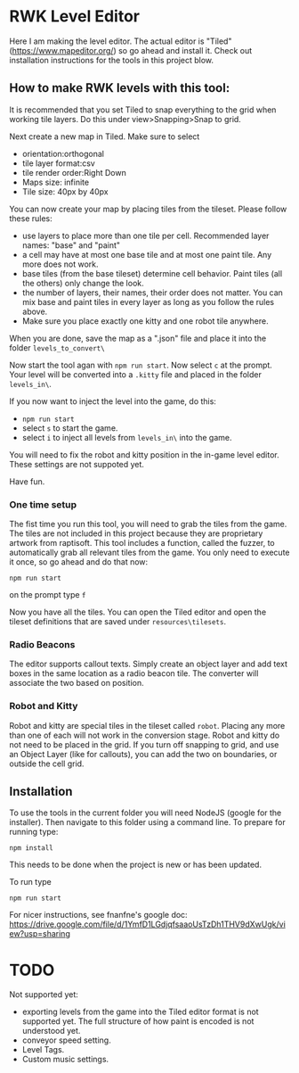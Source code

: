 # RWK Level Editor

Here I am making the level editor.
The actual editor is "Tiled" (https://www.mapeditor.org/) so go ahead and install it.
Check out installation instructions for the tools in this project blow.

## How to make RWK levels with this tool:

It is recommended that you set Tiled to snap everything to the grid when working 
tile layers. 
Do this under view>Snapping>Snap to grid.

Next create a new map in Tiled. Make sure to select
- orientation:orthogonal
- tile layer format:csv
- tile render order:Right Down
- Maps size: infinite
- Tile size: 40px by 40px

You can now create your map by placing tiles from the tileset. Please follow these rules:
- use layers to place more than one tile per cell. Recommended layer names: "base" and "paint"
- a cell may have at most one base tile and at most one paint tile. Any more does not work.
- base tiles (from the base tileset) determine cell behavior. Paint tiles (all the others) only change the look.
- the number of layers, their names, their order does not matter. You can mix base and paint tiles in every layer as long as you follow the rules above.
- Make sure you place exactly one kitty and one robot tile anywhere.

When you are done, save the map as a ".json" file and place it into the folder `levels_to_convert\`

Now start the tool agan with `npm run start`. Now select `c` at the prompt. Your level will be converted
into a `.kitty` file and placed in the folder `levels_in\`.

If you now want to inject the level into the game, do this:
- `npm run start`
- select `s` to start the game.
- select `i` to inject all levels from `levels_in\` into the game.

You will need to fix the robot and kitty position in the in-game level editor. These settings are not suppoted yet.

Have fun.

### One time setup

The fist time you run this tool, you will need to grab the tiles from the game. The tiles are not
included in this project because they are proprietary artwork from raptisoft.
This tool includes a function, called the fuzzer, to automatically grab all relevant
tiles from the game. You only need to execute it once, so go ahead and do that now:

    npm run start 
on the prompt type `f`

Now you have all the tiles. You can open the Tiled editor and open the tileset
definitions that are saved under `resources\tilesets`.

[comment]: <> (### Updated .kitty file)

[comment]: <> (The converter will discover if there is already a .kitty file in the target location.)

[comment]: <> (If there is, features that the converter does not support will not be overwritten.)

[comment]: <> (Said another way, the converter adds supported features into the .kitty files and leaves )

[comment]: <> (unsupported stuff intact.)

[comment]: <> (You can fix your robot and kitty positions, music, conveyor speed etc in a level, extract the level,)

[comment]: <> (and copy it into the `level_in/` folder, and these parts will remain set as they were on the next conversion.)

### Radio Beacons
The editor supports callout texts. Simply create an object layer and add text boxes in the same location
as a radio beacon tile. The converter will associate the two based on position.

### Robot and Kitty

Robot and kitty are special tiles in the tileset called `robot`. Placing any more than one of each 
will not work in the conversion stage. Robot and kitty do not need to be placed in the grid.
If you turn off snapping to grid, and use an Object Layer (like for callouts), you can add the two
on boundaries, or outside the cell grid.

## Installation

To use the tools in the current folder you will need NodeJS (google for the installer).
Then navigate to this folder using a command line.
To prepare for running type:

    npm install
This needs to be done when the project is new or has been updated.

To run type

    npm run start

For nicer instructions, see fnanfne's google doc: https://drive.google.com/file/d/1YmfD1LGdjqfsaaoUsTzDh1THV9dXwUgk/view?usp=sharing

# TODO

Not supported yet:
- exporting levels from the game into the Tiled editor format is not supported yet. The full structure of how paint is encoded is not understood yet. 
- conveyor speed setting. 
- Level Tags. 
- Custom music settings. 
